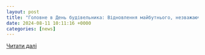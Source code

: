 ```yaml
---
layout: post
title: "Головне в День будівельника: Відновлення майбутнього, незважаючи на виклики війни"
date: 2024-08-11 10:11:16 +0000
categories: [news]
---
```


[Читати далі](https://dumka.media/ukr/blog/1723356007-golovne-v-den-budivelnika-vidnovlennya-maybutnogo-nezvazhayuchi-na-vikliki-viyni)
